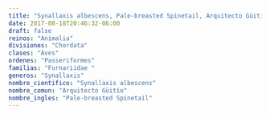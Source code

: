 ```yaml
---
title: "Synallaxis albescens, Pale-breasted Spinetail, Arquitecto Güitío"
date: 2017-08-18T20:46:32-06:00
draft: false
reinos: "Animalia"
divisiones: "Chordata"
clases: "Aves"
ordenes: "Passeriformes"
familias: "Furnariidae "
generos: "Synallaxis"
nombre_cientifico: "Synallaxis albescens"
nombre_comun: "Arquitecto Güitío"
nombre_ingles: "Pale-breasted Spinetail"
---
```

